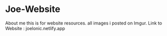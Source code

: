 # Joe-Website
About me this is for website resources. all images i posted on Imgur. Link to Website : joelonic.netlify.app
